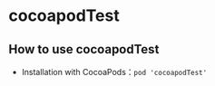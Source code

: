 # cocoapodTest
## <a id="How_to_use_cocoapodTest"></a>How to use cocoapodTest
* Installation with CocoaPods：`pod 'cocoapodTest'`
